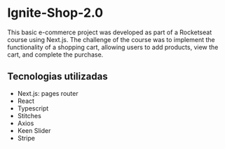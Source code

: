 # Ignite-Shop-2.0

This basic e-commerce project was developed as part of a Rocketseat course using Next.js. The challenge of the course was to implement the functionality of a shopping cart, allowing users to add products, view the cart, and complete the purchase.

## Tecnologias utilizadas

- Next.js: pages router
- React
- Typescript
- Stitches
- Axios
- Keen Slider
- Stripe
